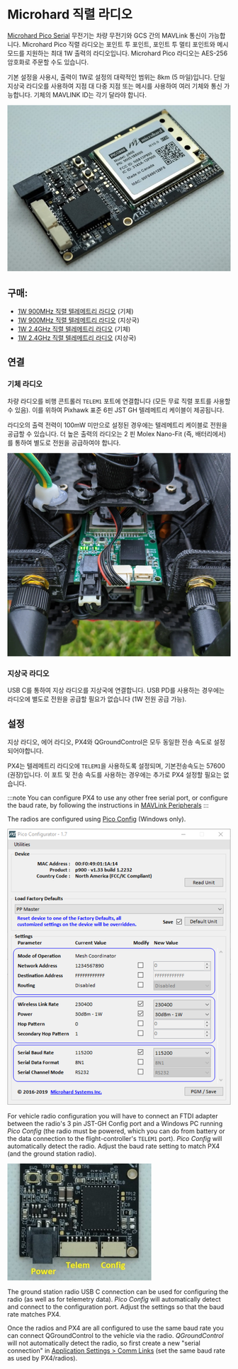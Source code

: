# Microhard 직렬 라디오

[Microhard Pico Serial](http://microhardcorp.com/P900.php) 무전기는 차량 무전기와 GCS 간의 MAVLink 통신이 가능합니다. Microhard Pico 직렬 라디오는 포인트 투 포인트, 포인트 투 멀티 포인트와 메시 모드를 지원하는 최대 1W 출력의 라디오입니다. Microhard Pico 라디오는 AES-256 암호화로 주문할 수도 있습니다.

기본 설정을 사용시, 출력이 1W로 설정의 대략적인 범위는 8km (5 마일)입니다. 단일 지상국 라디오를 사용하여 지점 대 다중 지점 또는 메시를 사용하여 여러 기체와 통신 가능합니다. 기체의 MAVLINK ID는 각기 달라야 합니다.

![Microhard Radio](../../assets/hardware/telemetry/ark_microhard_serial.jpg)

## 구매:

* [1W 900MHz 직렬 텔레메트리 라디오](https://arkelectron.com/product/1w-900mhz-serial-telemetry-air-radio/) (기체)
* [1W 900MHz 직렬 텔레메트리 라디오](https://arkelectron.com/product/1w-900mhz-serial-telemetry-ground-radio/) (지상국)
* [1W 2.4GHz 직렬 텔레메트리 라디오](https://arkelectron.com/product/1w-2400mhz-serial-telemetry-radio/) (기체)
* [1W 2.4GHz 직렬 텔레메트리 라디오](https://arkelectron.com/product/1w-2400mhz-usb-serial-telemetry-radio/) (지상국)

## 연결

### 기체 라디오
차량 라디오를 비행 콘트롤러 `TELEM1` 포트에 연결합니다 (모든 무료 직렬 포트를 사용할 수 있음). 이를 위하여 Pixhawk 표준 6핀 JST GH 텔레메트리 케이블이 제공됩니다.

라디오의 출력 전력이 100mW 미만으로 설정된 경우에는 텔레메트리 케이블로 전원을 공급할 수 있습니다. 더 높은 출력의 라디오는 2 핀 Molex Nano-Fit (즉, 배터리에서)를 통하여 별도로 전원을 공급하여야 합니다.

![Microhard Radio on Vehicle](../../assets/hardware/telemetry/microhard_serial_on_vehicle.jpg)

### 지상국 라디오

USB C를 통하여 지상 라디오를 지상국에 연결합니다. USB PD를 사용하는 경우에는 라디오에 별도로 전원을 공급할 필요가 없습니다 (1W 전원 공급 가능).


## 설정

지상 라디오, 에어 라디오, PX4와 QGroundControl은 모두 동일한 전송 속도로 설정되어야합니다.

PX4는 텔레메트리 라디오에 `TELEM1`을 사용하도록 설정되며, 기본전송속도는 57600 (권장)입니다. 이 포트 및 전송 속도를 사용하는 경우에는 추가로 PX4 설정할 필요는 없습니다.

:::note
You can configure PX4 to use any other free serial port, or configure the baud rate, by following the instructions in [MAVLink Peripherals](../peripherals/mavlink_peripherals.md)
:::

The radios are configured using [Pico Config](https://arkelectron.com/wp-content/uploads/2021/04/PicoConfig-1.7.zip) (Windows only).

![Pico Config](../../assets/hardware/telemetry/pico_configurator.png)

For vehicle radio configuration you will have to connect an FTDI adapter between the radio's 3 pin JST-GH Config port and a Windows PC running *Pico Config* (the radio must be powered, which you can do from battery or the data connection to the flight-controller's `TELEM1` port). *Pico Config* will automatically detect the radio. Adjust the baud rate setting to match PX4 (and the ground station radio).

![Ark Microhard Serial - Ports](../../assets/hardware/telemetry/ark_microhard_serial_ports.jpg)

The ground station radio USB C connection can be used for configuring the radio (as well as for telemetry data). *Pico Config* will automatically detect and connect to the configuration port. Adjust the settings so that the baud rate matches PX4.

Once the radios and PX4 are all configured to use the same baud rate you can connect QGroundControl to the vehicle via the radio. *QGroundControl* will not automatically detect the radio, so first create a new "serial connection" in [Application Settings > Comm Links](https://docs.qgroundcontrol.com/master/en/SettingsView/SettingsView.html) (set the same baud rate as used by PX4/radios).
